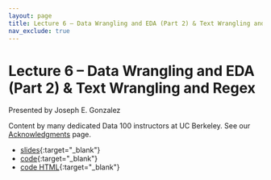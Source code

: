 ```yaml
---
layout: page
title: Lecture 6 – Data Wrangling and EDA (Part 2) & Text Wrangling and Regex
nav_exclude: true
---
```


# Lecture 6 – Data Wrangling and EDA (Part 2) & Text Wrangling and Regex

Presented by Joseph E. Gonzalez 

Content by many dedicated Data 100 instructors at UC Berkeley. See our [Acknowledgments](../../acks) page.

- [slides](https://docs.google.com/presentation/d/1wja9GN0MExL901QyunLytr1QBY1BEYdrUqdw_vskc1w/edit?usp=sharing){:target="_blank"}
- [code](https://data100.datahub.berkeley.edu/hub/user-redirect/git-pull?repo=https%3A%2F%2Fgithub.com%2FDS-100%2Fsp24-student&urlpath=lab%2Ftree%2Fsp24-student%2Flecture%2Flec06%2Flec06.ipynb&branch=main){:target="_blank"}
- [code HTML](../../resources/assets/lectures/lec06/lec06.html){:target="_blank"}
